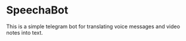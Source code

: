 # SpeechaBot
This is a simple telegram bot for translating voice messages and video notes into text.
